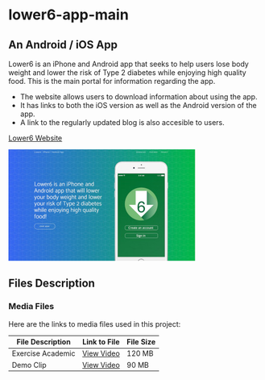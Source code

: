 # lower6-app-main
## An Android / iOS App

Lower6 is an iPhone and Android app that seeks to help users lose body weight and lower the risk of Type 2 diabetes while enjoying high quality food. This is the main portal for information regarding the app.

* The website allows users to download information about using the app.
* It has links to both the iOS version as well as the Android version of the app.
* A link to the regularly updated blog is also accesible to users.

[Lower6 Website](https://lower6app.com/)

![screenshot one](/img/rm-screen.png "Main Lower6 Website") 

## Files Description

### Media Files
Here are the links to media files used in this project:

| File Description    | Link to File | File Size |
|---------------------|--------------|-----------|
| Exercise Academic   | [View Video](https://drive.google.com/your-link-here) | 120 MB |
| Demo Clip           | [View Video](https://drive.google.com/your-link-here) | 90 MB |

